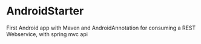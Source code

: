 AndroidStarter
==============

First Android app with Maven and AndroidAnnotation for consuming a REST Webservice, with spring mvc api

